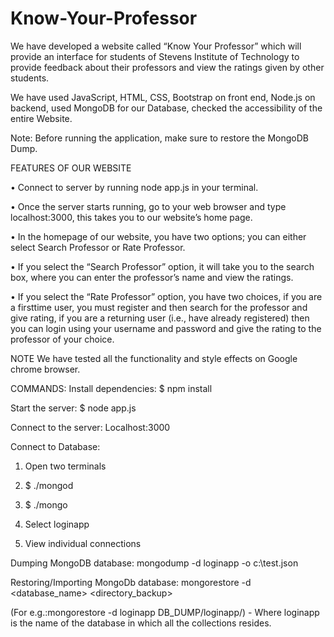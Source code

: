 # Know-Your-Professor

We have developed a website called “Know Your Professor” which will provide an interface for students of Stevens Institute of Technology to provide feedback about their professors and view the ratings given by other students. 
 
We have used JavaScript, HTML, CSS, Bootstrap on front end, Node.js on backend, used MongoDB for our Database, checked the accessibility of the entire Website. 
 
Note: Before running the application, make sure to restore the MongoDB Dump.

FEATURES OF OUR WEBSITE 
 
• Connect to server by running node app.js in your terminal. 

• Once the server starts running, go to your web browser and type localhost:3000, this takes you to our website’s home page. 

• In the homepage of our website, you have two options; you can either select Search Professor or Rate Professor. 

• If you select the “Search Professor” option, it will take you to the search box, where you can enter the professor’s name and view the ratings. 

• If you select the “Rate Professor” option, you have two choices, if you are a firsttime user, you must register and then search for the professor and give rating, if you are a returning user (i.e., have already registered) then you can login using your username and password and give the rating to the professor of your choice. 
 
 
NOTE We have tested all the functionality and style effects on Google chrome browser. 


COMMANDS:
Install dependencies: 
$ npm install 

Start the server: 
$ node app.js 

Connect to the server: 
Localhost:3000 

Connect to Database: 

1. Open two terminals 

2. $ ./mongod 

3. $ ./mongo 

4. Select loginapp 

5. View individual connections     
 
Dumping MongoDB database: 
mongodump -d loginapp -o c:\test.json   

Restoring/Importing MongoDb database: 
mongorestore -d <database_name> <directory_backup>  

(For e.g.:mongorestore -d loginapp DB_DUMP/loginapp/) - Where loginapp is the name of the database in which all the collections resides.



